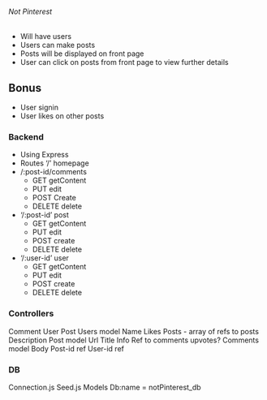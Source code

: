 ###### Not Pinterest

* Will have users
* Users can make posts
* Posts will be displayed on front page
* User can click on posts from front page to view further details

## Bonus
* User signin
* User likes on other posts


### Backend
* Using Express
* Routes ‘/’ homepage
* /:post-id/comments
  * GET getContent
  * PUT edit
  * POST Create
  * DELETE delete
* ‘/:post-id’ post
  * GET getContent
  * PUT edit
  * POST create
  * DELETE delete
* ‘/:user-id’ user
  * GET getContent
  * PUT edit
  * POST create
  * DELETE delete


### Controllers
Comment
User
Post
Users model
Name
Likes
Posts - array of refs to posts
Description
Post model
Url
Title
Info
Ref to comments
upvotes?
Comments model
Body
Post-id ref
User-id ref

### DB 
Connection.js
Seed.js
Models
Db:name = notPinterest_db


